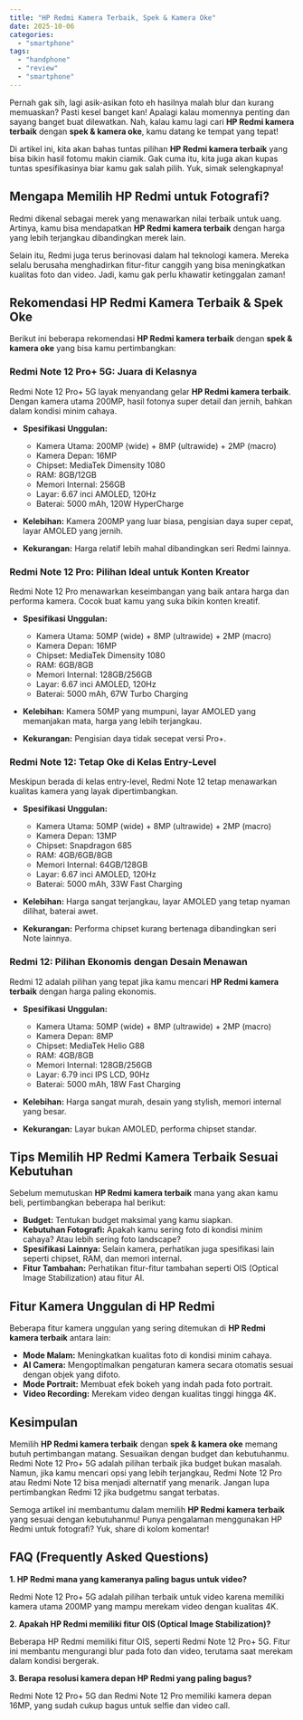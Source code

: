 ```yaml
---
title: "HP Redmi Kamera Terbaik, Spek & Kamera Oke"
date: 2025-10-06
categories: 
  - "smartphone"
tags: 
  - "handphone"
  - "review"
  - "smartphone"
---
```


Pernah gak sih, lagi asik-asikan foto eh hasilnya malah blur dan kurang memuaskan? Pasti kesel banget kan! Apalagi kalau momennya penting dan sayang banget buat dilewatkan. Nah, kalau kamu lagi cari **HP Redmi kamera terbaik** dengan **spek & kamera oke**, kamu datang ke tempat yang tepat!

Di artikel ini, kita akan bahas tuntas pilihan **HP Redmi kamera terbaik** yang bisa bikin hasil fotomu makin ciamik. Gak cuma itu, kita juga akan kupas tuntas spesifikasinya biar kamu gak salah pilih. Yuk, simak selengkapnya!

## Mengapa Memilih HP Redmi untuk Fotografi?

Redmi dikenal sebagai merek yang menawarkan nilai terbaik untuk uang. Artinya, kamu bisa mendapatkan **HP Redmi kamera terbaik** dengan harga yang lebih terjangkau dibandingkan merek lain.

Selain itu, Redmi juga terus berinovasi dalam hal teknologi kamera. Mereka selalu berusaha menghadirkan fitur-fitur canggih yang bisa meningkatkan kualitas foto dan video. Jadi, kamu gak perlu khawatir ketinggalan zaman!

## Rekomendasi HP Redmi Kamera Terbaik & Spek Oke

Berikut ini beberapa rekomendasi **HP Redmi kamera terbaik** dengan **spek & kamera oke** yang bisa kamu pertimbangkan:

### Redmi Note 12 Pro+ 5G: Juara di Kelasnya

Redmi Note 12 Pro+ 5G layak menyandang gelar **HP Redmi kamera terbaik**. Dengan kamera utama 200MP, hasil fotonya super detail dan jernih, bahkan dalam kondisi minim cahaya.

- **Spesifikasi Unggulan:**
    
    - Kamera Utama: 200MP (wide) + 8MP (ultrawide) + 2MP (macro)
    - Kamera Depan: 16MP
    - Chipset: MediaTek Dimensity 1080
    - RAM: 8GB/12GB
    - Memori Internal: 256GB
    - Layar: 6.67 inci AMOLED, 120Hz
    - Baterai: 5000 mAh, 120W HyperCharge
- **Kelebihan:** Kamera 200MP yang luar biasa, pengisian daya super cepat, layar AMOLED yang jernih.
    
- **Kekurangan:** Harga relatif lebih mahal dibandingkan seri Redmi lainnya.
    

### Redmi Note 12 Pro: Pilihan Ideal untuk Konten Kreator

Redmi Note 12 Pro menawarkan keseimbangan yang baik antara harga dan performa kamera. Cocok buat kamu yang suka bikin konten kreatif.

- **Spesifikasi Unggulan:**
    
    - Kamera Utama: 50MP (wide) + 8MP (ultrawide) + 2MP (macro)
    - Kamera Depan: 16MP
    - Chipset: MediaTek Dimensity 1080
    - RAM: 6GB/8GB
    - Memori Internal: 128GB/256GB
    - Layar: 6.67 inci AMOLED, 120Hz
    - Baterai: 5000 mAh, 67W Turbo Charging
- **Kelebihan:** Kamera 50MP yang mumpuni, layar AMOLED yang memanjakan mata, harga yang lebih terjangkau.
    
- **Kekurangan:** Pengisian daya tidak secepat versi Pro+.
    

### Redmi Note 12: Tetap Oke di Kelas Entry-Level

Meskipun berada di kelas entry-level, Redmi Note 12 tetap menawarkan kualitas kamera yang layak dipertimbangkan.

- **Spesifikasi Unggulan:**
    
    - Kamera Utama: 50MP (wide) + 8MP (ultrawide) + 2MP (macro)
    - Kamera Depan: 13MP
    - Chipset: Snapdragon 685
    - RAM: 4GB/6GB/8GB
    - Memori Internal: 64GB/128GB
    - Layar: 6.67 inci AMOLED, 120Hz
    - Baterai: 5000 mAh, 33W Fast Charging
- **Kelebihan:** Harga sangat terjangkau, layar AMOLED yang tetap nyaman dilihat, baterai awet.
    
- **Kekurangan:** Performa chipset kurang bertenaga dibandingkan seri Note lainnya.
    

### Redmi 12: Pilihan Ekonomis dengan Desain Menawan

Redmi 12 adalah pilihan yang tepat jika kamu mencari **HP Redmi kamera terbaik** dengan harga paling ekonomis.

- **Spesifikasi Unggulan:**
    
    - Kamera Utama: 50MP (wide) + 8MP (ultrawide) + 2MP (macro)
    - Kamera Depan: 8MP
    - Chipset: MediaTek Helio G88
    - RAM: 4GB/8GB
    - Memori Internal: 128GB/256GB
    - Layar: 6.79 inci IPS LCD, 90Hz
    - Baterai: 5000 mAh, 18W Fast Charging
- **Kelebihan:** Harga sangat murah, desain yang stylish, memori internal yang besar.
    
- **Kekurangan:** Layar bukan AMOLED, performa chipset standar.
    

## Tips Memilih HP Redmi Kamera Terbaik Sesuai Kebutuhan

Sebelum memutuskan **HP Redmi kamera terbaik** mana yang akan kamu beli, pertimbangkan beberapa hal berikut:

- **Budget:** Tentukan budget maksimal yang kamu siapkan.
- **Kebutuhan Fotografi:** Apakah kamu sering foto di kondisi minim cahaya? Atau lebih sering foto landscape?
- **Spesifikasi Lainnya:** Selain kamera, perhatikan juga spesifikasi lain seperti chipset, RAM, dan memori internal.
- **Fitur Tambahan:** Perhatikan fitur-fitur tambahan seperti OIS (Optical Image Stabilization) atau fitur AI.

## Fitur Kamera Unggulan di HP Redmi

Beberapa fitur kamera unggulan yang sering ditemukan di **HP Redmi kamera terbaik** antara lain:

- **Mode Malam:** Meningkatkan kualitas foto di kondisi minim cahaya.
- **AI Camera:** Mengoptimalkan pengaturan kamera secara otomatis sesuai dengan objek yang difoto.
- **Mode Portrait:** Membuat efek bokeh yang indah pada foto portrait.
- **Video Recording:** Merekam video dengan kualitas tinggi hingga 4K.

## Kesimpulan

Memilih **HP Redmi kamera terbaik** dengan **spek & kamera oke** memang butuh pertimbangan matang. Sesuaikan dengan budget dan kebutuhanmu. Redmi Note 12 Pro+ 5G adalah pilihan terbaik jika budget bukan masalah. Namun, jika kamu mencari opsi yang lebih terjangkau, Redmi Note 12 Pro atau Redmi Note 12 bisa menjadi alternatif yang menarik. Jangan lupa pertimbangkan Redmi 12 jika budgetmu sangat terbatas.

Semoga artikel ini membantumu dalam memilih **HP Redmi kamera terbaik** yang sesuai dengan kebutuhanmu! Punya pengalaman menggunakan HP Redmi untuk fotografi? Yuk, share di kolom komentar!

## FAQ (Frequently Asked Questions)

**1\. HP Redmi mana yang kameranya paling bagus untuk video?**

Redmi Note 12 Pro+ 5G adalah pilihan terbaik untuk video karena memiliki kamera utama 200MP yang mampu merekam video dengan kualitas 4K.

**2\. Apakah HP Redmi memiliki fitur OIS (Optical Image Stabilization)?**

Beberapa HP Redmi memiliki fitur OIS, seperti Redmi Note 12 Pro+ 5G. Fitur ini membantu mengurangi blur pada foto dan video, terutama saat merekam dalam kondisi bergerak.

**3\. Berapa resolusi kamera depan HP Redmi yang paling bagus?**

Redmi Note 12 Pro+ 5G dan Redmi Note 12 Pro memiliki kamera depan 16MP, yang sudah cukup bagus untuk selfie dan video call.
